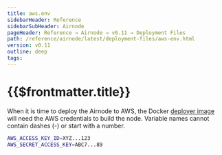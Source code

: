 ```yaml
---
title: aws.env
sidebarHeader: Reference
sidebarSubHeader: Airnode
pageHeader: Reference → Airnode → v0.11 → Deployment Files
path: /reference/airnode/latest/deployment-files/aws-env.html
version: v0.11
outline: deep
tags:
---
```


<VersionWarning/>

<PageHeader/>

<SearchHighlight/>

<FlexStartTag/>

# {{$frontmatter.title}}

When it is time to deploy the Airnode to AWS, the Docker
[deployer image](/reference/airnode/latest/docker/deployer-image.md) will need
the AWS credentials to build the node. Variable names cannot contain dashes (-)
or start with a number.

```bash
AWS_ACCESS_KEY_ID=XYZ...123
AWS_SECRET_ACCESS_KEY=ABC7...89
```

<FlexEndTag/>
